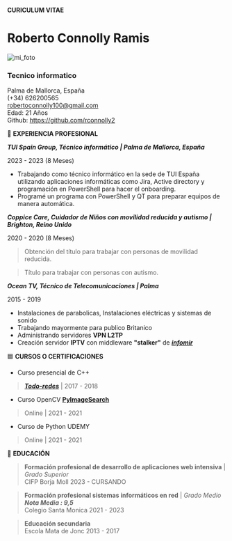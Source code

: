 **CURICULUM VITAE**

# Roberto Connolly Ramis
![mi_foto](https://i.ibb.co/GVw0kbq/imageedit-1-3372783735.jpg)
### Tecnico informatico
Palma de Mallorca, España  
(+34) 626200565  
robertoconnolly100@gmail.com  
Edad: 21 Años  
Github: https://github.com/rconnolly2


🔵 **EXPERIENCIA PROFESIONAL**

**_TUI Spain Group, Técnico informático | Palma de Mallorca, España_**

2023 - 2023 (8 Meses)
+ Trabajando como técnico informático en la sede de TUI España utilizando aplicaciones informáticas como Jira, Active directory y programación en PowerShell para hacer el onboarding.
+ Programé un programa con PowerShell y QT para preparar equipos de manera automática.

**_Coppice Care, Cuidador de Niños con movilidad reducida y
autismo | Brighton, Reino Unido_**

2020 - 2020 (8 Meses)

>Obtención del título para trabajar con personas de
movilidad reducida.

>Título para trabajar con personas con autismo.

**_Ocean TV, Técnico de Telecomunicaciones | Palma_**

2015 - 2019
+ Instalaciones de parabolicas, Instalaciones eléctricas y
sistemas de sonido
+ Trabajando mayormente para publico Britanico
+ Administrando servidores **VPN L2TP**
+ Creación servidor **IPTV** con middleware **"stalker"** de [**_infomir_**](https://www.infomir.eu/)

🟦 **CURSOS O CERTIFICACIONES**

+ Curso presencial de C++

>[**_Todo-redes_**](https://todo-redes.com/) | 2017 - 2018

+ Curso OpenCV [**PyImageSearch**](https://pyimagesearch.com/)

>Online | 2021 - 2021

+ Curso de Python UDEMY

> Online | 2021 - 2021

🔴 **EDUCACIÓN**

>**Formación profesional de desarrollo de aplicaciones web intensiva** | _Grado Superior_  
CIFP Borja Moll
2023 - CURSANDO

>**Formación profesional sistemas
informáticos en red** | _Grado Medio_ 
**_Nota Media : 9,5_**  
Colegio Santa Monica
2021 - 2023

>**Educación secundaria**  
Escola Mata de Jonc
2013 - 2017
